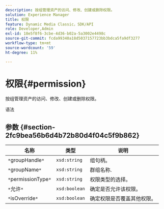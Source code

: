 ```yaml
---
description: 按组管理资产的访问、修改、创建或删除权限。
solution: Experience Manager
title: 权限
feature: Dynamic Media Classic，SDK/API
role: Developer,Admin
exl-id: 18e5f8f6-3cbe-4d36-b02a-5a3002e4498c
source-git-commit: fcda99340a18d5037157723bb3bdca5fa9df3277
workflow-type: tm+mt
source-wordcount: '59'
ht-degree: 11%

---
```


# 权限{#permission}

按组管理资产的访问、修改、创建或删除权限。

语法

## 参数 {#section-2fc9bea56b6d4b72b80d4f04c5f9b862}

| 名称 | 类型 | 说明 |
|---|---|---|
| `*`groupHandle`*` | `xsd:string` | 组句柄。 |
| `*`groupName`*` | `xsd:string` | 群组名称. |
| `*`permissionType`*` | `xsd:string` | 权限类型的选择。 |
| `*`允许`*` | `xsd:boolean` | 确定是否允许该权限。 |
| `*`isOverride`*` | `xsd:boolean` | 确定权限是否覆盖其他权限。 |
